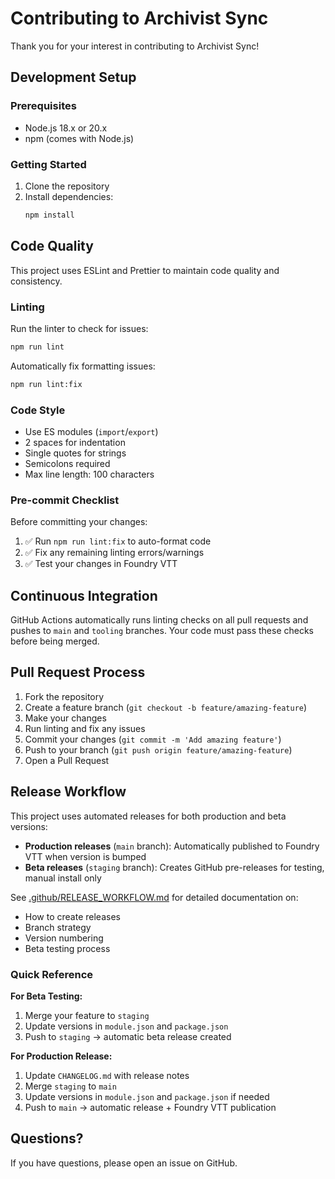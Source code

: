 # Contributing to Archivist Sync

Thank you for your interest in contributing to Archivist Sync!

## Development Setup

### Prerequisites

- Node.js 18.x or 20.x
- npm (comes with Node.js)

### Getting Started

1. Clone the repository
2. Install dependencies:
   ```bash
   npm install
   ```

## Code Quality

This project uses ESLint and Prettier to maintain code quality and consistency.

### Linting

Run the linter to check for issues:

```bash
npm run lint
```

Automatically fix formatting issues:

```bash
npm run lint:fix
```

### Code Style

- Use ES modules (`import`/`export`)
- 2 spaces for indentation
- Single quotes for strings
- Semicolons required
- Max line length: 100 characters

### Pre-commit Checklist

Before committing your changes:

1. ✅ Run `npm run lint:fix` to auto-format code
2. ✅ Fix any remaining linting errors/warnings
3. ✅ Test your changes in Foundry VTT

## Continuous Integration

GitHub Actions automatically runs linting checks on all pull requests and pushes to `main` and `tooling` branches. Your code must pass these checks before being merged.

## Pull Request Process

1. Fork the repository
2. Create a feature branch (`git checkout -b feature/amazing-feature`)
3. Make your changes
4. Run linting and fix any issues
5. Commit your changes (`git commit -m 'Add amazing feature'`)
6. Push to your branch (`git push origin feature/amazing-feature`)
7. Open a Pull Request

## Release Workflow

This project uses automated releases for both production and beta versions:

- **Production releases** (`main` branch): Automatically published to Foundry VTT when version is bumped
- **Beta releases** (`staging` branch): Creates GitHub pre-releases for testing, manual install only

See [.github/RELEASE_WORKFLOW.md](.github/RELEASE_WORKFLOW.md) for detailed documentation on:
- How to create releases
- Branch strategy
- Version numbering
- Beta testing process

### Quick Reference

**For Beta Testing:**
1. Merge your feature to `staging`
2. Update versions in `module.json` and `package.json`
3. Push to `staging` → automatic beta release created

**For Production Release:**
1. Update `CHANGELOG.md` with release notes
2. Merge `staging` to `main`
3. Update versions in `module.json` and `package.json` if needed
4. Push to `main` → automatic release + Foundry VTT publication

## Questions?

If you have questions, please open an issue on GitHub.

